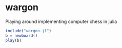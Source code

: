 # wargon
Playing around implementing computer chess in julia

```julia
include("wargon.jl")
b = newboard()
play(b)
```

